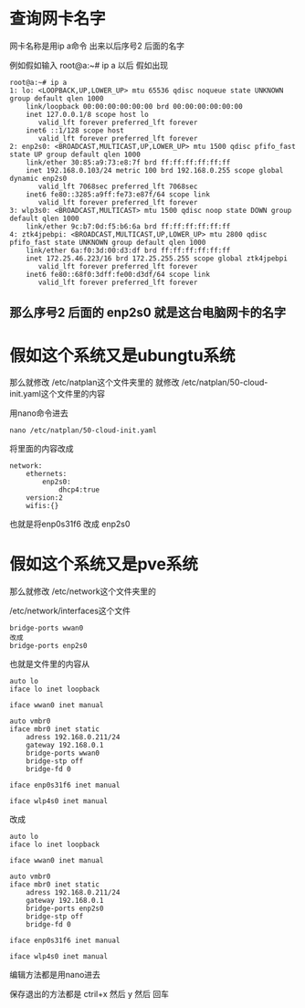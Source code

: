 
# 查询网卡名字
网卡名称是用ip a命令
出来以后序号2 后面的名字

例如假如输入
root@a:~# ip a 
以后
假如出现
```
root@a:~# ip a
1: lo: <LOOPBACK,UP,LOWER_UP> mtu 65536 qdisc noqueue state UNKNOWN group default qlen 1000
    link/loopback 00:00:00:00:00:00 brd 00:00:00:00:00:00
    inet 127.0.0.1/8 scope host lo
       valid_lft forever preferred_lft forever
    inet6 ::1/128 scope host 
       valid_lft forever preferred_lft forever
2: enp2s0: <BROADCAST,MULTICAST,UP,LOWER_UP> mtu 1500 qdisc pfifo_fast state UP group default qlen 1000
    link/ether 30:85:a9:73:e8:7f brd ff:ff:ff:ff:ff:ff
    inet 192.168.0.103/24 metric 100 brd 192.168.0.255 scope global dynamic enp2s0
       valid_lft 7068sec preferred_lft 7068sec
    inet6 fe80::3285:a9ff:fe73:e87f/64 scope link 
       valid_lft forever preferred_lft forever
3: wlp3s0: <BROADCAST,MULTICAST> mtu 1500 qdisc noop state DOWN group default qlen 1000
    link/ether 9c:b7:0d:f5:b6:6a brd ff:ff:ff:ff:ff:ff
4: ztk4jpebpi: <BROADCAST,MULTICAST,UP,LOWER_UP> mtu 2800 qdisc pfifo_fast state UNKNOWN group default qlen 1000
    link/ether 6a:f0:3d:00:d3:df brd ff:ff:ff:ff:ff:ff
    inet 172.25.46.223/16 brd 172.25.255.255 scope global ztk4jpebpi
       valid_lft forever preferred_lft forever
    inet6 fe80::68f0:3dff:fe00:d3df/64 scope link 
       valid_lft forever preferred_lft forever

```

## 那么序号2 后面的 enp2s0 就是这台电脑网卡的名字

# 假如这个系统又是ubungtu系统

那么就修改
/etc/natplan这个文件夹里的
就修改
/etc/natplan/50-cloud-init.yaml这个文件里的内容

用nano命令进去
```
nano /etc/natplan/50-cloud-init.yaml
```

将里面的内容改成

```
network:
	ethernets:
		enp2s0:
			dhcp4:true
	version:2
	wifis:{}
```
也就是将enp0s31f6 改成  enp2s0


# 假如这个系统又是pve系统

那么就修改
/etc/network这个文件夹里的

/etc/network/interfaces这个文件

```
bridge-ports wwan0
改成
bridge-ports enp2s0
```

也就是文件里的内容从
```
auto lo
iface lo inet loopback

iface wwan0 inet manual

auto vmbr0
iface mbr0 inet static
	adress 192.168.0.211/24
	gateway 192.168.0.1
	bridge-ports wwan0
	bridge-stp off
	bridge-fd 0

iface enp0s31f6 inet manual

iface wlp4s0 inet manual
```

改成

```
auto lo
iface lo inet loopback

iface wwan0 inet manual

auto vmbr0
iface mbr0 inet static
	adress 192.168.0.211/24
	gateway 192.168.0.1
	bridge-ports enp2s0
	bridge-stp off
	bridge-fd 0

iface enp0s31f6 inet manual

iface wlp4s0 inet manual
```

编辑方法都是用nano进去

保存退出的方法都是
ctril+x 然后 y 然后 回车

